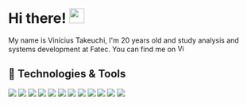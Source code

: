 # Hi there! <img src="https://raw.githubusercontent.com/MartinHeinz/MartinHeinz/master/wave.gif" width="30px" height="30px" />
 
My name is Vinícius Takeuchi, I'm 20 years old and study analysis and systems development at Fatec. You can find me on   <a href="https://www.linkedin.com/in/vinicius-takeuchi/" target="_blank">
<img src="https://cdn.jsdelivr.net/gh/devicons/devicon/icons/linkedin/linkedin-plain.svg" alt="Vinícius Takeuchi" width="15" height="15"/></a>

## 🔧 Technologies & Tools
![](https://img.shields.io/badge/SO-Windows-informational?style=flat&logo=windows&logoColor=white&color=2bbc8a)
![](https://img.shields.io/badge/Editor-Eclipse-informational?style=flat&logo=eclipse&logoColor=white&color=2bbc8a)
![](https://img.shields.io/badge/Code-C-informational?style=flat&logo=c&logoColor=white&color=2bbc8a)
![](https://img.shields.io/badge/Code-Java-informational?style=flat&logo=java&logoColor=white&color=2bbc8a)
![](https://img.shields.io/badge/Code-Spring-informational?style=flat&logo=spring&logoColor=white&color=2bbc8a)
![](https://img.shields.io/badge/Code-Hibernate-informational?style=flat&logo=hibernate&logoColor=white&color=2bbc8a)
![](https://img.shields.io/badge/Code-PHP-informational?style=flat&logo=php&logoColor=white&color=2bbc8a)
![](https://img.shields.io/badge/Code-HTML5-informational?style=flat&logo=html5&logoColor=white&color=2bbc8a)
![](https://img.shields.io/badge/Code-CSS3-informational?style=flat&logo=css3&logoColor=white&color=2bbc8a)
![](https://img.shields.io/badge/Tools-MySQL-informational?style=flat&logo=mysql&logoColor=white&color=2bbc8a)
![](https://img.shields.io/badge/Tools-MongoDB-informational?style=flat&logo=mongodb&logoColor=white&color=2bbc8a)
![](https://img.shields.io/badge/Tools-Oracle-informational?style=flat&logo=oracle&logoColor=white&color=2bbc8a)


  
